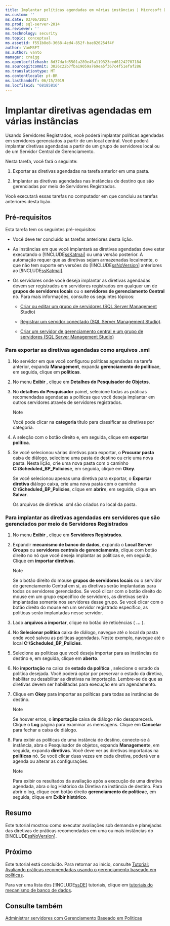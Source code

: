 ```yaml
---
title: Implantar políticas agendadas em várias instâncias | Microsoft Docs
ms.custom: ''
ms.date: 03/06/2017
ms.prod: sql-server-2014
ms.reviewer: ''
ms.technology: security
ms.topic: conceptual
ms.assetid: f551b8e8-3668-4ed4-852f-bae826254f4f
author: VanMSFT
ms.author: vanto
manager: craigg
ms.openlocfilehash: 8d37dafd5501a289e45a119323eed61242707184
ms.sourcegitcommit: 3026c22b7fba19059a769ea5f367c4f51efaf286
ms.translationtype: MT
ms.contentlocale: pt-BR
ms.lasthandoff: 06/15/2019
ms.locfileid: "68185816"
---
```

# <a name="deploy-scheduled-policies-to-multiple-instances"></a>Implantar diretivas agendadas em várias instâncias
  Usando Servidores Registrados, você poderá implantar políticas agendadas em servidores gerenciados a partir de um local central. Você poderá implantar diretivas agendadas a partir de um grupo de servidores local ou de um Servidor Central de Gerenciamento.  
  
 Nesta tarefa, você fará o seguinte:  
  
1.  Exportar as diretivas agendadas na tarefa anterior em uma pasta.  
  
2.  Implantar as diretivas agendadas nas instâncias de destino que são gerenciadas por meio de Servidores Registrados.  
  
 Você executará essas tarefas no computador em que concluiu as tarefas anteriores desta lição.  
  
## <a name="prerequisites"></a>Pré-requisitos  
 Esta tarefa tem os seguintes pré-requisitos:  
  
-   Você deve ter concluído as tarefas anteriores desta lição.  
  
-   As instâncias em que você implantará as diretivas agendadas deve estar executando o [!INCLUDE[ssKatmai](../includes/sskatmai-md.md)] ou uma versão posterior. A automação requer que as diretivas sejam armazenadas localmente, o que não tem suporte em versões do [!INCLUDE[ssNoVersion](../includes/ssnoversion-md.md)] anteriores ao [!INCLUDE[ssKatmai](../includes/sskatmai-md.md)].  
  
-   Os servidores onde você deseja implantar as diretivas agendadas devem ser registrados em servidores registrados em qualquer um de **grupos de servidores locais** ou o **servidores de gerenciamento Central** nó. Para mais informações, consulte os seguintes tópicos:  
  
    -   [Criar ou editar um grupo de servidores &#40;SQL Server Management Studio&#41;](../ssms/register-servers/create-or-edit-a-server-group-sql-server-management-studio.md)  
  
    -   [Registrar um servidor conectado &#40;SQL Server Management Studio&#41;](../ssms/register-servers/register-a-connected-server-sql-server-management-studio.md).  
  
    -   [Criar um servidor de gerenciamento central e um grupo de servidores &#40;SQL Server Management Studio&#41;](../ssms/register-servers/create-a-central-management-server-and-server-group.md)  
  
### <a name="to-export-the-scheduled-policies-as-xml-files"></a>Para exportar as diretivas agendadas como arquivos .xml  
  
1.  No servidor em que você configurou políticas agendadas na tarefa anterior, expanda **Management**, expanda **gerenciamento de política**e, em seguida, clique em **políticas**.  
  
2.  No menu **Exibir** , clique em **Detalhes do Pesquisador de Objetos**.  
  
3.  No **detalhes do Pesquisador** painel, selecione todas as práticas recomendadas agendadas a políticas que você deseja implantar em outros servidores através de servidores registrados.  
  
    > [!NOTE]  
    >  Você pode clicar na **categoria** título para classificar as diretivas por categoria.  
  
4.  A seleção com o botão direito e, em seguida, clique em **exportar política**.  
  
5.  Se você selecionou várias diretivas para exportar, o **Procurar pasta** caixa de diálogo, selecione uma pasta de destino ou crie uma nova pasta. Nesta lição, crie uma nova pasta com o caminho **C:\Scheduled_BP_Policies**e, em seguida, clique em **Okey**.  
  
     Se você selecionou apenas uma diretiva para exportar, o **Exportar diretiva** diálogo caixa, crie uma nova pasta com o caminho **C:\Scheduled_BP_Policies**, clique em **abrir**e, em seguida, clique em **Salvar**.  
  
     Os arquivos de diretivas .xml são criados no local da pasta.  
  
### <a name="to-deploy-the-scheduled-policies-to-servers-that-are-managed-through-registered-servers"></a>Para implantar as diretivas agendadas em servidores que são gerenciados por meio de Servidores Registrados  
  
1.  No menu **Exibir** , clique em **Servidores Registrados**.  
  
2.  Expandir **mecanismo de banco de dados**, expanda o **Local Server Groups** ou **servidores centrais de gerenciamento**, clique com botão direito no nó que você deseja implantar as políticas e, em seguida, Clique em **importar diretivas**.  
  
    > [!NOTE]  
    >  Se o botão direito do mouse **grupos de servidores locais** ou o servidor de gerenciamento Central em si, as diretivas serão implantadas para todos os servidores gerenciados. Se você clicar com o botão direito do mouse em um grupo específico de servidores, as diretivas serão implantadas somente nos servidores desse grupo. Se você clicar com o botão direito do mouse em um servidor registrado específico, as políticas serão implantadas nesse servidor.  
  
3.  Lado **arquivos a importar**, clique no botão de reticências ( **...** ).  
  
4.  No **Selecionar política** caixa de diálogo, navegue até o local da pasta onde você salvou as políticas agendadas. Neste exemplo, navegue até o local **C:\Scheduled_BP_Policies**.  
  
5.  Selecione as políticas que você deseja importar para as instâncias de destino e, em seguida, clique em **aberto**.  
  
6.  No **importação** na caixa de **estado da política** , selecione o estado da política desejada. Você poderá optar por preservar o estado da diretiva, habilitar ou desabilitar as diretivas na importação. Lembre-se de que as diretivas devem ser habilitadas para execução em um agendamento.  
  
7.  Clique em **Okey** para importar as políticas para todas as instâncias de destino.  
  
    > [!NOTE]  
    >  Se houver erros, o **importação** caixa de diálogo não desaparecerá. Clique o **Log** página para examinar as mensagens. Clique em **Cancelar** para fechar a caixa de diálogo.  
  
8.  Para exibir as políticas de uma instância de destino, conecte-se à instância, abra o Pesquisador de objetos, expanda **Management**e, em seguida, expanda **diretivas**. Você deve ver as diretivas importadas na **políticas** nó. Se você clicar duas vezes em cada diretiva, poderá ver a agenda ou alterar as configurações.  
  
    > [!NOTE]  
    >  Para exibir os resultados da avaliação após a execução de uma diretiva agendada, abra o log Histórico da Diretiva na instância de destino. Para abrir o log, clique com botão direito **gerenciamento de política**e, em seguida, clique em **Exibir histórico**.  
  
## <a name="summary"></a>Resumo  
 Este tutorial mostrou como executar avaliações sob demanda e planejadas das diretivas de práticas recomendadas em uma ou mais instâncias do [!INCLUDE[ssNoVersion](../includes/ssnoversion-md.md)].  
  
## <a name="next"></a>Próximo  
 Este tutorial está concluído. Para retornar ao início, consulte [Tutorial: Avaliando práticas recomendadas usando o gerenciamento baseado em políticas](../../2014/tutorials/tutorial-evaluating-best-practices-by-using-policy-based-management.md).  
  
 Para ver uma lista dos [!INCLUDE[ssDE](../includes/ssde-md.md)] tutoriais, clique em [tutoriais do mecanismo de banco de dados](../relational-databases/database-engine-tutorials.md).  
  
## <a name="see-also"></a>Consulte também  
 [Administrar servidores com Gerenciamento Baseado em Políticas](../relational-databases/policy-based-management/administer-servers-by-using-policy-based-management.md)  
  
  
